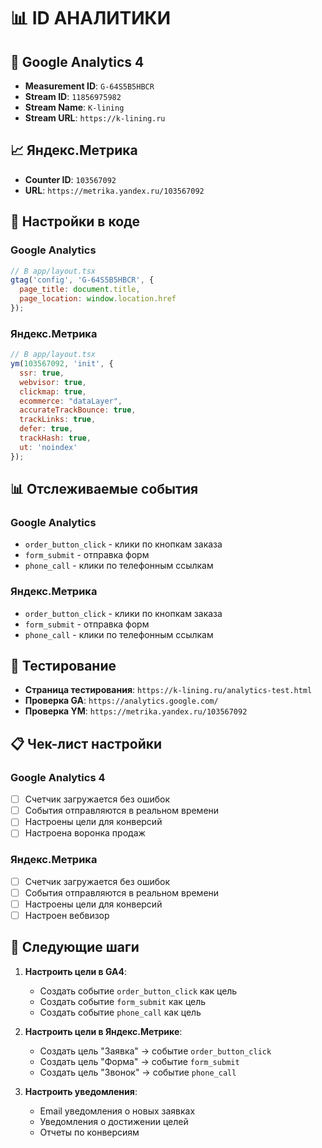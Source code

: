 # 📊 ID АНАЛИТИКИ

## 🎯 Google Analytics 4
- **Measurement ID**: `G-64S5B5HBCR`
- **Stream ID**: `11856975982`
- **Stream Name**: `K-lining`
- **Stream URL**: `https://k-lining.ru`

## 📈 Яндекс.Метрика
- **Counter ID**: `103567092`
- **URL**: `https://metrika.yandex.ru/103567092`

## 🔧 Настройки в коде

### Google Analytics
```javascript
// В app/layout.tsx
gtag('config', 'G-64S5B5HBCR', {
  page_title: document.title,
  page_location: window.location.href
});
```

### Яндекс.Метрика
```javascript
// В app/layout.tsx
ym(103567092, 'init', {
  ssr: true,
  webvisor: true,
  clickmap: true,
  ecommerce: "dataLayer",
  accurateTrackBounce: true,
  trackLinks: true,
  defer: true,
  trackHash: true,
  ut: 'noindex'
});
```

## 📊 Отслеживаемые события

### Google Analytics
- `order_button_click` - клики по кнопкам заказа
- `form_submit` - отправка форм
- `phone_call` - клики по телефонным ссылкам

### Яндекс.Метрика
- `order_button_click` - клики по кнопкам заказа
- `form_submit` - отправка форм
- `phone_call` - клики по телефонным ссылкам

## 🧪 Тестирование
- **Страница тестирования**: `https://k-lining.ru/analytics-test.html`
- **Проверка GA**: `https://analytics.google.com/`
- **Проверка YM**: `https://metrika.yandex.ru/103567092`

## 📋 Чек-лист настройки

### Google Analytics 4
- [ ] Счетчик загружается без ошибок
- [ ] События отправляются в реальном времени
- [ ] Настроены цели для конверсий
- [ ] Настроена воронка продаж

### Яндекс.Метрика
- [ ] Счетчик загружается без ошибок
- [ ] События отправляются в реальном времени
- [ ] Настроены цели для конверсий
- [ ] Настроен вебвизор

## 🚀 Следующие шаги

1. **Настроить цели в GA4**:
   - Создать событие `order_button_click` как цель
   - Создать событие `form_submit` как цель
   - Создать событие `phone_call` как цель

2. **Настроить цели в Яндекс.Метрике**:
   - Создать цель "Заявка" → событие `order_button_click`
   - Создать цель "Форма" → событие `form_submit`
   - Создать цель "Звонок" → событие `phone_call`

3. **Настроить уведомления**:
   - Email уведомления о новых заявках
   - Уведомления о достижении целей
   - Отчеты по конверсиям 
